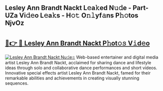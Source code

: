 ## Lesley Ann Brandt Nackt L𝚎a𝚔ed N𝚞𝚍e - Part-UZa Vi𝚍𝚎o L𝚎a𝚔s - H𝚘𝚝 O𝚗𝚕yf𝚊ns P𝚑𝚘tos NjvOz

# <h2><a href="http://kf5zwbj.oniu.top/?m=Lesley+Ann+Brandt+Nackt">🔗👉 🔴 Lesley Ann Brandt Nackt P𝚑ot𝚘𝚜 V𝚒d𝚎o</a></h2>

[![Lesley Ann Brandt Nackt Nu𝚍e𝚜](https://i.imgur.com/0qMVB7G.gif)](http://kf5zwbj.oniu.top/?m=Lesley+Ann+Brandt+Nackt)
Web-based entertainer and digital media artist Lesley Ann Brandt Nackt, acclaimed for sharing dance and lifestyle ideas through solo and collaborative dance performances and short videos. Innovative special effects artist Lesley Ann Brandt Nackt, famed for their remarkable abilities and achievements in creating visually stunning sequences.  
